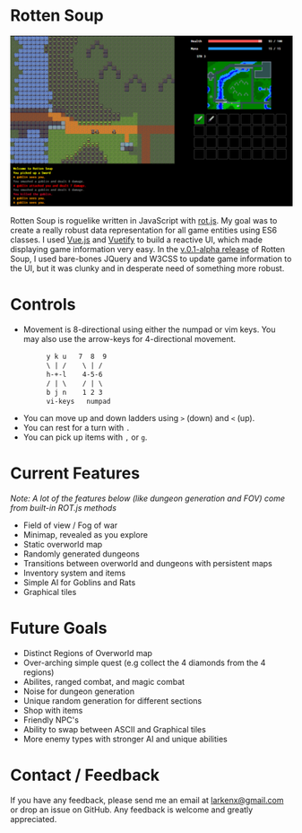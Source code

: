 # Rotten Soup
![screenshot](assets/images/screenshot.png)

Rotten Soup is roguelike written in JavaScript with [rot.js](http://ondras.github.io/rot.js/hp/). My goal was to create a really robust
data representation for all game entities using ES6 classes. I used [Vue.js](https://vuejs.org/) and [Vuetify](https://vuetifyjs.com/) to build a reactive UI, which made displaying game information very easy. In the [v.0.1-alpha release](https://github.com/Larkenx/Rotten-Soup/releases/tag/v.0.1-alpha) of Rotten Soup, I used bare-bones JQuery and W3CSS to update game information to the UI, but it was clunky and in desperate need of something more robust.

# Controls
- Movement is 8-directional using either the numpad or vim keys. You may also use the arrow-keys for 4-directional movement.
```
         y k u   7  8  9
         \ | /    \ | /
         h-+-l    4-5-6
         / | \    / | \
         b j n    1 2 3
         vi-keys   numpad
```

- You can move up and down ladders using `>` (down) and `<` (up).
- You can rest for a turn with `.`
- You can pick up items with `,` or `g`.

# Current Features
*Note: A lot of the features below (like dungeon generation and FOV) come from built-in ROT.js methods*
- Field of view / Fog of war
- Minimap, revealed as you explore
- Static overworld map
- Randomly generated dungeons
- Transitions between overworld and dungeons with persistent maps
- Inventory system and items
- Simple AI for Goblins and Rats
- Graphical tiles

# Future Goals
- Distinct Regions of Overworld map
- Over-arching simple quest (e.g collect the 4 diamonds from the 4 regions)
- Abilites, ranged combat, and magic combat
- Noise for dungeon generation
- Unique random generation for different sections
- Shop with items
- Friendly NPC's
- Ability to swap between ASCII and Graphical tiles
- More enemy types with stronger AI and unique abilities

# Contact / Feedback
If you have any feedback, please send me an email at larkenx@gmail.com or drop an issue on GitHub. Any feedback is welcome and greatly appreciated.
